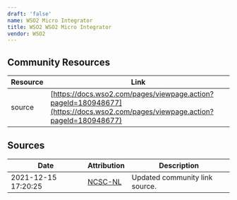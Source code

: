 ```yaml
---
draft: 'false'
name: WSO2 Micro Integrator
title: WSO2 WSO2 Micro Integrator
vendor: WSO2
---
```



## Community Resources
| Resource | Link |
| --- | --- |
| source | [https://docs.wso2.com/pages/viewpage.action?pageId=180948677](https://docs.wso2.com/pages/viewpage.action?pageId=180948677) |


## Sources
| Date | Attribution | Description |
| --- | --- | --- |
| 2021-12-15 17:20:25 | [NCSC-NL](https://github.com/NCSC-NL/log4shell/blob/main/software/README.md) | Updated community link source.  |
